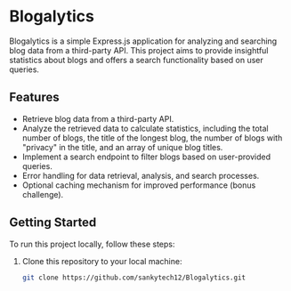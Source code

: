 # Blogalytics

Blogalytics is a simple Express.js application for analyzing and searching blog data from a third-party API. This project aims to provide insightful statistics about blogs and offers a search functionality based on user queries.

## Features

- Retrieve blog data from a third-party API.
- Analyze the retrieved data to calculate statistics, including the total number of blogs, the title of the longest blog, the number of blogs with "privacy" in the title, and an array of unique blog titles.
- Implement a search endpoint to filter blogs based on user-provided queries.
- Error handling for data retrieval, analysis, and search processes.
- Optional caching mechanism for improved performance (bonus challenge).

## Getting Started

To run this project locally, follow these steps:

1. Clone this repository to your local machine:

   ```bash
   git clone https://github.com/sankytech12/Blogalytics.git
